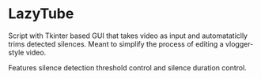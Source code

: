 # LazyTube
Script with Tkinter based GUI that takes video as input and automataticlly trims detected silences. Meant to simplify the process of editing a vlogger-style video.

Features silence detection threshold control and silence duration control.
